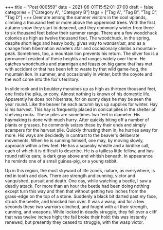 +++
title = "Post 000559"
date = 2021-06-01T15:52:01-07:00
draft = false
categories = ["Category A", "Category B"]
tags = ["Tag A", "Tag B", "Tag C", "Tag D"]
+++
Deer are among the summer visitors in the cool uplands, climbing a thousand feet or more above the uppermost trees. With the first autumn snow they start to descend, and they commonly winter from three to six thousand feet below their summer range. There are a few woodchuck colonies as high as twelve thousand feet. The woodchuck, in the spring, despite short legs and heavy body, gives way to _wanderlust_, and as a change from hibernation wanders afar and occasionally climbs a mountain-peak. Sometimes, too, a mountain lion prevents his return. The silver fox is a permanent resident of these heights and ranges widely over them. He catches woodchucks and ptarmigan and feasts on big game that has met with accident or that has been left to waste by that wild game-hog, the mountain lion. In summer, and occasionally in winter, both the coyote and the wolf come into the fox's territory.

In slide rock and in bouldery moraines up as high as thirteen thousand feet, one finds the pika, or cony. Almost nothing is known of his domestic life. Apparently he does not hibernate, for on sunny days he may be seen the year round. Like the beaver he each autumn lays up supplies for winter. Hay is his harvest. This hay is frequently placed in conical piles in the shelter of shelving rocks. These piles are sometimes two feet in diameter. His haymaking is done with much hurry. After quickly biting off a number of plants or grasses, he commonly seizes these by their ends and simply scampers for the harvest pile. Quickly thrusting them in, he hurries away for more. His ways are decidedly in contrast to the beaver's deliberate movements. When he is sunning himself, one may, by moving slowly, approach within a few feet. He has a squeaky whistle and a birdlike call, each of which it is difficult to describe. He is a tailless little fellow, and has round ratlike ears; is dark gray above and whitish beneath. In appearance he reminds one of a small guinea-pig, or a young rabbit.

Up in this region, the most skyward of life zones, nature, as everywhere, is red in tooth and claw. There are strength and cunning, victor and vanquished, pursuit and death. One day, while watching a beetle, I saw a deadly attack. For more than an hour the beetle had been doing nothing except turn this way and then that without getting two inches from the grass-edge on the top of a stone. Suddenly a black bit darted past my face, struck the beetle, and knocked him over. It was a wasp, and for a few seconds these two warriors clinched, and fought with all their strength, cunning, and weapons. While locked in deadly struggle, they fell over a cliff that was twelve inches high; the fall broke their hold; this was instantly renewed, but presently they ceased to struggle, with the wasp victor.
